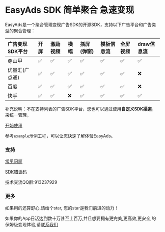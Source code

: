 # EasyAds SDK 简单聚合 急速变现

EasyAds是一个聚合管理变现广告SDK的开源SDK，支持以下广告平台和广告类型的聚合管理：

| 广告变现SDK平台| 开屏 | 激励视频 | 横幅| 插屏(弹窗) | 模板信息流 | 全屏视频 | draw信息流
|:-------------|:---------------|  :---------------|  :---------------|  :---------------|  :---------------|  :---------------|   :---------------|  
| 穿山甲|✅ |✅ |✅ |✅|✅|✅  |✅
| 优量汇(广点通)  |✅ |✅ |✅ |✅ |✅ |✅ |❌
| 百度 |✅ |✅ |✅ | ✅ | ✅ | ✅ |❌
| 快手 |✅ |✅ | ❌ | ✅ | ✅ | ✅|✅

补充说明：不在支持列表的广告SDK平台，您也可以通过使用**自定义SDK渠道**，来统一管理。

[开始使用](https://github.com/bayescom/EasyAds-Android/wiki/%E5%BC%80%E5%A7%8B%E4%BD%BF%E7%94%A8)

参考`example`示例工程，可以让您快速了解体验EasyAds。

### 支持

[常见问题](https://github.com/bayescom/EasyAds-Android/wiki/%E5%B8%B8%E8%A7%81%E9%97%AE%E9%A2%98FAQ)

[SDK错误码](https://github.com/bayescom/EasyAds-Android/wiki/%E5%BC%80%E5%A7%8B%E4%BD%BF%E7%94%A8#31-%E9%94%99%E8%AF%AF%E7%A0%81)

技术交流QQ群:913237929 

### 更多

如果用的还算舒心,请给个star, 您的star是我们前进的动力！

如果你的App日活达到数十万甚至上百万,并且想要拥有更完美,更高效,更安全,的保姆级变现体验,请[联系我们](http://www.bayescom.com/)
